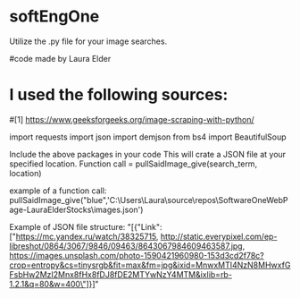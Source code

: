 # softEngOne
Utilize the .py file for your image searches. 

#code made by Laura Elder
# I used the following sources:
#[1] https://www.geeksforgeeks.org/image-scraping-with-python/

import requests
import json
import demjson
from bs4 import BeautifulSoup

Include the above packages in your code
This will crate a JSON file at your specified location.
Function call = pullSaidImage_give(search_term, location)

example of a function call:
pullSaidImage_give("blue",'C:\\Users\\Laura\\source\\repos\\SoftwareOneWebPage-LauraElderStocks\\images.json')

Example of JSON file structure:
"[{\"Link\":[\"https://mc.yandex.ru/watch/38325715, http://static.everypixel.com/ep-libreshot/0864/3067/9846/09463/8643067984609463587.jpg, https://images.unsplash.com/photo-1590421960980-153d3cd2f78c?crop=entropy&cs=tinysrgb&fit=max&fm=jpg&ixid=MnwxMTI4NzN8MHwxfGFsbHw2MzI2Mnx8fHx8fDJ8fDE2MTYwNzY4MTM&ixlib=rb-1.2.1&q=80&w=400\"]}]"
